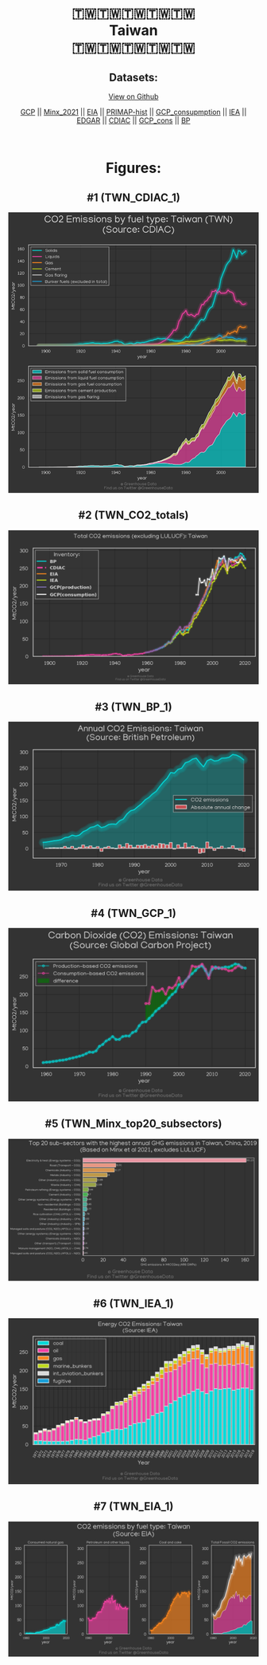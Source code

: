 
<center>
<h1 align="center">
🇹🇼🇹🇼🇹🇼🇹🇼🇹🇼
<br>
Taiwan
<br>
🇹🇼🇹🇼🇹🇼🇹🇼🇹🇼
</h1>
<h2>Datasets:</h2>
<p><a href="https://github.com/dquintani/GreenhouseData/tree/master/country_data/TWN_Taiwan/data">View on Github</a>
<br></p><p><a href="data/TWN_GCP.csv">GCP</a> || <a href="data/TWN_Minx_2021.csv">Minx_2021</a> || <a href="data/TWN_EIA.csv">EIA</a> || <a href="data/TWN_PRIMAP-hist.csv">PRIMAP-hist</a> || <a href="data/TWN_GCP_consupmption.csv">GCP_consupmption</a> || <a href="data/TWN_IEA.csv">IEA</a> || <a href="data/TWN_EDGAR.csv">EDGAR</a> || <a href="data/TWN_CDIAC.csv">CDIAC</a> || <a href="data/TWN_GCP_cons.csv">GCP_cons</a> || <a href="data/TWN_BP.csv">BP</a></p><p><br></p>
<h1>Figures:</h1><h2>#1 (TWN_CDIAC_1)</h2>
<p><img alt="" src="figures/TWN_CDIAC_1.png" /></p><h2>#2 (TWN_CO2_totals)</h2>
<p><img alt="" src="figures/TWN_CO2_totals.png" /></p><h2>#3 (TWN_BP_1)</h2>
<p><img alt="" src="figures/TWN_BP_1.png" /></p><h2>#4 (TWN_GCP_1)</h2>
<p><img alt="" src="figures/TWN_GCP_1.png" /></p><h2>#5 (TWN_Minx_top20_subsectors)</h2>
<p><img alt="" src="figures/TWN_Minx_top20_subsectors.png" /></p><h2>#6 (TWN_IEA_1)</h2>
<p><img alt="" src="figures/TWN_IEA_1.png" /></p><h2>#7 (TWN_EIA_1)</h2>
<p><img alt="" src="figures/TWN_EIA_1.png" /></p>